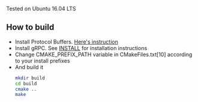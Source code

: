 Tested on Ubuntu 16.04 LTS

## How to build

* Install Protocol Buffers. [Here's instruction](https://github.com/google/protobuf/blob/master/src/README.md)
* Install gRPC. See [INSTALL](https://github.com/grpc/grpc/blob/master/INSTALL.md) for installation instructions
* Change CMAKE_PREFIX_PATH variable in CMakeFiles.txt[10] according to your install prefixes
* And build it
  ```bash
  mkdir build
  cd build
  cmake ..
  make
  ```
